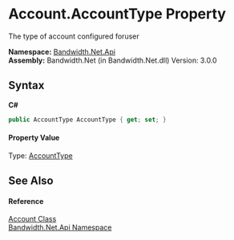 ﻿# Account.AccountType Property 
 

The type of account configured foruser

**Namespace:**&nbsp;<a href ="N_Bandwidth_Net_Api.md">Bandwidth.Net.Api</a><br />**Assembly:**&nbsp;Bandwidth.Net (in Bandwidth.Net.dll) Version: 3.0.0

## Syntax

**C#**<br />
``` C#
public AccountType AccountType { get; set; }
```


#### Property Value
Type: <a href ="T_Bandwidth_Net_Api_AccountType.md">AccountType</a>

## See Also


#### Reference
<a href ="T_Bandwidth_Net_Api_Account.md">Account Class</a><br /><a href ="N_Bandwidth_Net_Api.md">Bandwidth.Net.Api Namespace</a><br />